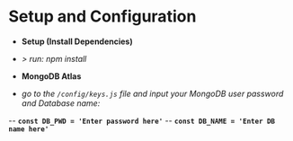 # Setup and Configuration

- **Setup (Install Dependencies)**

- *> run: npm install*

- **MongoDB Atlas**

- *go to the `/config/keys.js` file and input your MongoDB user password and Database name:*

-- **`const DB_PWD = 'Enter password here'`**
-- **`const DB_NAME = 'Enter DB name here'`**
